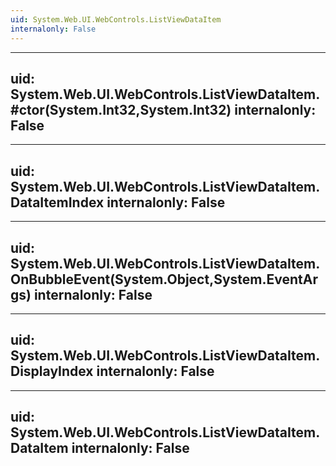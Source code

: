 ```yaml
---
uid: System.Web.UI.WebControls.ListViewDataItem
internalonly: False
---
```


---
uid: System.Web.UI.WebControls.ListViewDataItem.#ctor(System.Int32,System.Int32)
internalonly: False
---

---
uid: System.Web.UI.WebControls.ListViewDataItem.DataItemIndex
internalonly: False
---

---
uid: System.Web.UI.WebControls.ListViewDataItem.OnBubbleEvent(System.Object,System.EventArgs)
internalonly: False
---

---
uid: System.Web.UI.WebControls.ListViewDataItem.DisplayIndex
internalonly: False
---

---
uid: System.Web.UI.WebControls.ListViewDataItem.DataItem
internalonly: False
---
